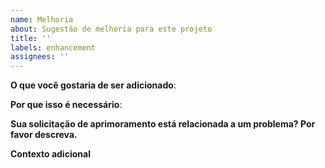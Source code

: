 ```yaml
---
name: Melhoria
about: Sugestão de melhoria para este projeto
title: ''
labels: enhancement
assignees: ''
---
```


<!-- Verifique primeiro se seu problema ainda não foi relatado -->

<!-- Use este modelo apenas para enviar solicitações de aprimoramento -->

<!-- Se possível, complete * todas * as seções, conforme descrito. Não remova nenhuma seção. -->

**O que você gostaria de ser adicionado**:

<!-- Uma descrição clara e concisa do que você gostaria de ser adicionado. -->

**Por que isso é necessário**:

<!-- Uma descrição clara e concisa de por que é necessário. -->

**Sua solicitação de aprimoramento está relacionada a um problema? Por favor descreva.**

<!-- Uma descrição clara e concisa de qual é o problema. Ex. Fico sempre frustrado quando [...] -->

**Contexto adicional**

<!-- Adicione qualquer outro contexto ou captura de tela sobre a solicitação de aprimoramento aqui. -->